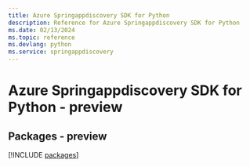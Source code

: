 ```yaml
---
title: Azure Springappdiscovery SDK for Python
description: Reference for Azure Springappdiscovery SDK for Python
ms.date: 02/13/2024
ms.topic: reference
ms.devlang: python
ms.service: springappdiscovery
---
```

# Azure Springappdiscovery SDK for Python - preview
## Packages - preview
[!INCLUDE [packages](springappdiscovery-index.md)]